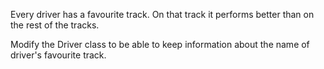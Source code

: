 Every driver has a favourite track. On that track it performs better than on the rest of the tracks.
 
Modify the Driver class to be able to keep information about the name of driver's favourite track.

